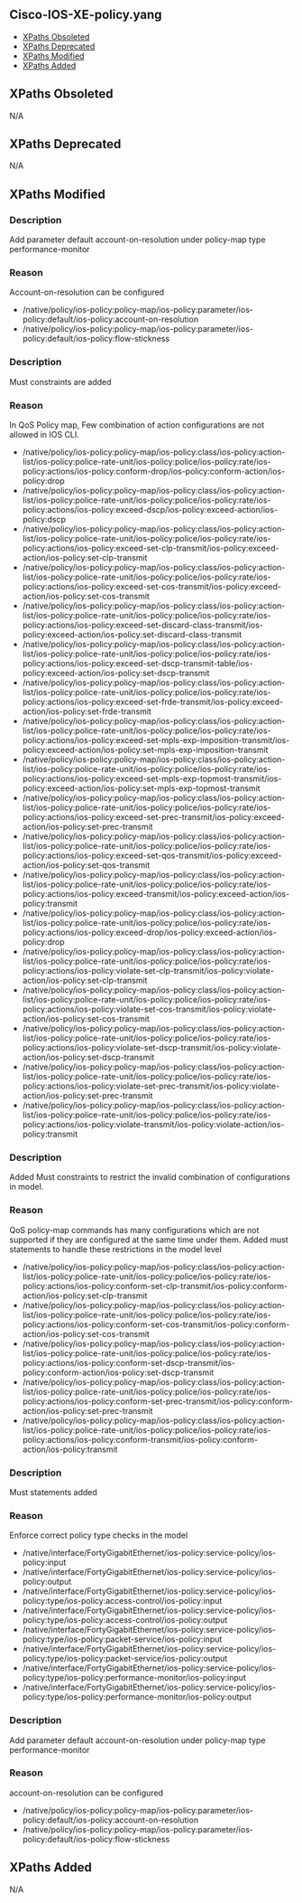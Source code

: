 ## Cisco-IOS-XE-policy.yang

- [XPaths Obsoleted](#xpaths-obsoleted)
- [XPaths Deprecated](#xpaths-deprecated)
- [XPaths Modified](#xpaths-modified)
- [XPaths Added](#xpaths-added)

## XPaths Obsoleted

N/A

## XPaths Deprecated

N/A

## XPaths Modified

### Description
Add parameter default account-on-resolution under policy-map type performance-monitor

### Reason
Account-on-resolution can be configured

- /native/policy/ios-policy:policy-map/ios-policy:parameter/ios-policy:default/ios-policy:account-on-resolution
- /native/policy/ios-policy:policy-map/ios-policy:parameter/ios-policy:default/ios-policy:flow-stickness

### Description
Must constraints are added

### Reason
In QoS Policy map, Few combination of action configurations are not allowed in IOS CLI.

- /native/policy/ios-policy:policy-map/ios-policy:class/ios-policy:action-list/ios-policy:police-rate-unit/ios-policy:police/ios-policy:rate/ios-policy:actions/ios-policy:conform-drop/ios-policy:conform-action/ios-policy:drop
- /native/policy/ios-policy:policy-map/ios-policy:class/ios-policy:action-list/ios-policy:police-rate-unit/ios-policy:police/ios-policy:rate/ios-policy:actions/ios-policy:exceed-dscp/ios-policy:exceed-action/ios-policy:dscp
- /native/policy/ios-policy:policy-map/ios-policy:class/ios-policy:action-list/ios-policy:police-rate-unit/ios-policy:police/ios-policy:rate/ios-policy:actions/ios-policy:exceed-set-clp-transmit/ios-policy:exceed-action/ios-policy:set-clp-transmit
- /native/policy/ios-policy:policy-map/ios-policy:class/ios-policy:action-list/ios-policy:police-rate-unit/ios-policy:police/ios-policy:rate/ios-policy:actions/ios-policy:exceed-set-cos-transmit/ios-policy:exceed-action/ios-policy:set-cos-transmit
- /native/policy/ios-policy:policy-map/ios-policy:class/ios-policy:action-list/ios-policy:police-rate-unit/ios-policy:police/ios-policy:rate/ios-policy:actions/ios-policy:exceed-set-discard-class-transmit/ios-policy:exceed-action/ios-policy:set-discard-class-transmit
- /native/policy/ios-policy:policy-map/ios-policy:class/ios-policy:action-list/ios-policy:police-rate-unit/ios-policy:police/ios-policy:rate/ios-policy:actions/ios-policy:exceed-set-dscp-transmit-table/ios-policy:exceed-action/ios-policy:set-dscp-transmit
- /native/policy/ios-policy:policy-map/ios-policy:class/ios-policy:action-list/ios-policy:police-rate-unit/ios-policy:police/ios-policy:rate/ios-policy:actions/ios-policy:exceed-set-frde-transmit/ios-policy:exceed-action/ios-policy:set-frde-transmit
- /native/policy/ios-policy:policy-map/ios-policy:class/ios-policy:action-list/ios-policy:police-rate-unit/ios-policy:police/ios-policy:rate/ios-policy:actions/ios-policy:exceed-set-mpls-exp-imposition-transmit/ios-policy:exceed-action/ios-policy:set-mpls-exp-imposition-transmit
- /native/policy/ios-policy:policy-map/ios-policy:class/ios-policy:action-list/ios-policy:police-rate-unit/ios-policy:police/ios-policy:rate/ios-policy:actions/ios-policy:exceed-set-mpls-exp-topmost-transmit/ios-policy:exceed-action/ios-policy:set-mpls-exp-topmost-transmit
- /native/policy/ios-policy:policy-map/ios-policy:class/ios-policy:action-list/ios-policy:police-rate-unit/ios-policy:police/ios-policy:rate/ios-policy:actions/ios-policy:exceed-set-prec-transmit/ios-policy:exceed-action/ios-policy:set-prec-transmit
- /native/policy/ios-policy:policy-map/ios-policy:class/ios-policy:action-list/ios-policy:police-rate-unit/ios-policy:police/ios-policy:rate/ios-policy:actions/ios-policy:exceed-set-qos-transmit/ios-policy:exceed-action/ios-policy:set-qos-transmit
- /native/policy/ios-policy:policy-map/ios-policy:class/ios-policy:action-list/ios-policy:police-rate-unit/ios-policy:police/ios-policy:rate/ios-policy:actions/ios-policy:exceed-transmit/ios-policy:exceed-action/ios-policy:transmit
- /native/policy/ios-policy:policy-map/ios-policy:class/ios-policy:action-list/ios-policy:police-rate-unit/ios-policy:police/ios-policy:rate/ios-policy:actions/ios-policy:exceed-drop/ios-policy:exceed-action/ios-policy:drop
- /native/policy/ios-policy:policy-map/ios-policy:class/ios-policy:action-list/ios-policy:police-rate-unit/ios-policy:police/ios-policy:rate/ios-policy:actions/ios-policy:violate-set-clp-transmit/ios-policy:violate-action/ios-policy:set-clp-transmit
- /native/policy/ios-policy:policy-map/ios-policy:class/ios-policy:action-list/ios-policy:police-rate-unit/ios-policy:police/ios-policy:rate/ios-policy:actions/ios-policy:violate-set-cos-transmit/ios-policy:violate-action/ios-policy:set-cos-transmit
- /native/policy/ios-policy:policy-map/ios-policy:class/ios-policy:action-list/ios-policy:police-rate-unit/ios-policy:police/ios-policy:rate/ios-policy:actions/ios-policy:violate-set-dscp-transmit/ios-policy:violate-action/ios-policy:set-dscp-transmit
- /native/policy/ios-policy:policy-map/ios-policy:class/ios-policy:action-list/ios-policy:police-rate-unit/ios-policy:police/ios-policy:rate/ios-policy:actions/ios-policy:violate-set-prec-transmit/ios-policy:violate-action/ios-policy:set-prec-transmit
- /native/policy/ios-policy:policy-map/ios-policy:class/ios-policy:action-list/ios-policy:police-rate-unit/ios-policy:police/ios-policy:rate/ios-policy:actions/ios-policy:violate-transmit/ios-policy:violate-action/ios-policy:transmit

### Description
Added Must constraints to restrict the invalid combination of configurations in model.

### Reason
QoS policy-map commands has many configurations which are not supported if they are configured at the same time under them. Added must statements to handle these restrictions in the model level

- /native/policy/ios-policy:policy-map/ios-policy:class/ios-policy:action-list/ios-policy:police-rate-unit/ios-policy:police/ios-policy:rate/ios-policy:actions/ios-policy:conform-set-clp-transmit/ios-policy:conform-action/ios-policy:set-clp-transmit
- /native/policy/ios-policy:policy-map/ios-policy:class/ios-policy:action-list/ios-policy:police-rate-unit/ios-policy:police/ios-policy:rate/ios-policy:actions/ios-policy:conform-set-cos-transmit/ios-policy:conform-action/ios-policy:set-cos-transmit
- /native/policy/ios-policy:policy-map/ios-policy:class/ios-policy:action-list/ios-policy:police-rate-unit/ios-policy:police/ios-policy:rate/ios-policy:actions/ios-policy:conform-set-dscp-transmit/ios-policy:conform-action/ios-policy:set-dscp-transmit
- /native/policy/ios-policy:policy-map/ios-policy:class/ios-policy:action-list/ios-policy:police-rate-unit/ios-policy:police/ios-policy:rate/ios-policy:actions/ios-policy:conform-set-prec-transmit/ios-policy:conform-action/ios-policy:set-prec-transmit
- /native/policy/ios-policy:policy-map/ios-policy:class/ios-policy:action-list/ios-policy:police-rate-unit/ios-policy:police/ios-policy:rate/ios-policy:actions/ios-policy:conform-transmit/ios-policy:conform-action/ios-policy:transmit

### Description
Must statements added

### Reason
Enforce correct policy type checks in the model

- /native/interface/FortyGigabitEthernet/ios-policy:service-policy/ios-policy:input 
- /native/interface/FortyGigabitEthernet/ios-policy:service-policy/ios-policy:output
- /native/interface/FortyGigabitEthernet/ios-policy:service-policy/ios-policy:type/ios-policy:access-control/ios-policy:input
- /native/interface/FortyGigabitEthernet/ios-policy:service-policy/ios-policy:type/ios-policy:access-control/ios-policy:output
- /native/interface/FortyGigabitEthernet/ios-policy:service-policy/ios-policy:type/ios-policy:packet-service/ios-policy:input
- /native/interface/FortyGigabitEthernet/ios-policy:service-policy/ios-policy:type/ios-policy:packet-service/ios-policy:output
- /native/interface/FortyGigabitEthernet/ios-policy:service-policy/ios-policy:type/ios-policy:performance-monitor/ios-policy:input
- /native/interface/FortyGigabitEthernet/ios-policy:service-policy/ios-policy:type/ios-policy:performance-monitor/ios-policy:output

### Description
Add parameter default account-on-resolution under policy-map type performance-monitor

### Reason
account-on-resolution can be configured

- /native/policy/ios-policy:policy-map/ios-policy:parameter/ios-policy:default/ios-policy:account-on-resolution
- /native/policy/ios-policy:policy-map/ios-policy:parameter/ios-policy:default/ios-policy:flow-stickness

## XPaths Added

N/A
